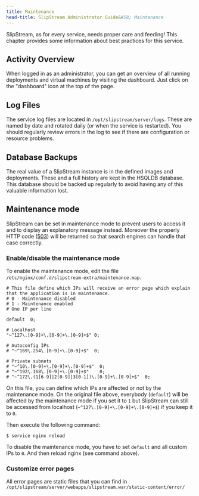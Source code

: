 ```yaml
---
title: Maintenance
head-title: SlipStream Administrator Guide&#58; Maintenance
---
```


SlipStream, as for every service, needs proper care and feeding!
This chapter provides some information about best practices for this
service.

## Activity Overview

When logged in as an administrator, you can get an overview of all
running deployments and virtual machines by visiting the dashboard.
Just click on the "dashboard" icon at the top of the page. 

## Log Files

The service log files are located in `/opt/slipstream/server/logs`.
These are named by date and rotated daily (or when the service is
restarted).  You should regularly review errors in the log to see if
there are configuration or resource problems. 

## Database Backups

The real value of a SlipStream instance is in the defined images and
deployments.  These and a full history are kept in the HSQLDB
database.  This database should be backed up regularly to avoid having
any of this valuable information lost.

## Maintenance mode

SlipStream can be set in maintenance mode to prevent users to access it 
and to display an explanatory message instead.
Moreover the properly HTTP code 
([503][error-503-spec]) 
will be returned so that search engines can handle that case correctly.

### Enable/disable the maintenance mode

To enable the maintenance mode, edit the file `/etc/nginx/conf.d/slipstream-extra/maintenance.map`.

    # This file define which IPs will receive an error page which explain that the application is in maintenance.
    # 0 - Maintenance disabled
    # 1 - Maintenance enabled
    # One IP per line
    
    default  0;
    
    # Localhost
    "~^127\.[0-9]+\.[0-9]+\.[0-9]+$" 0;
    
    # Autoconfig IPs
    # "~^169\.254\.[0-9]+\.[0-9]+$"  0;
    
    # Private subnets
    # "~^10\.[0-9]+\.[0-9]+\.[0-9]+$"  0;
    # "~^192\.168\.[0-9]+\.[0-9]+$"    0;
    # "~^172\.(1[6-9]|2[0-9]|3[0-1])\.[0-9]+\.[0-9]+$"  0;

On this file, you can define which IPs are affected or not by the 
maintenance mode.
On the original file above, everybody (`default`) will be affected 
by the maintenance mode if you set it to `1` but SlipStream can 
still be accessed from localhost (`~^127\.[0-9]+\.[0-9]+\.[0-9]+$`) 
if you keep it to `0`.

Then execute the following command:

    $ service nginx reload

To disable the maintenance mode, you have to set `default` and all
custom IPs to `0`. And then reload nginx (see command above).

### Customize error pages
All error pages are static files that you can find in
`/opt/slipstream/server/webapps/slipstream.war/static-content/error/`

[error-503-spec]:http://www.w3.org/Protocols/rfc2616/rfc2616-sec10.html#sec10.5.4
